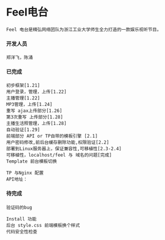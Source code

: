 Feel电台
==========
    Feel 电台是精弘网络团队为浙江工业大学师生全力打造的一款娱乐视听节目。
    
#### 开发人员
    
    郑洋飞，陈涌


#### 已完成

    初步框架[1.21]
    用户登录，管理，上传[1.22]
    主播管理[1.22]
    MP3管理，上传[1.24]
    重写 ajax上传部分[1.26]
    第3次重写 上传部分[1.28]
    主播生活照管理，上传[1.28]
    自动验证[1.29]
    前端部分 API or TP自带的模板引擎 [2.1]
    用户密码修改,前后台缓存删除功能,权限验证[2.2]
    部署到Linux服务器上，保证兼容性,可移植性[2.3-2.4]
    可移植性，localhost/feel 与 域名的问题[完成]
    Template 前台模板切换

    TP 与Nginx 配置
    API地址：

#### 待完成

    验证码的bug
    
    Install 功能
    后台 style.css 前端模板换个样式
    代码安全性检查